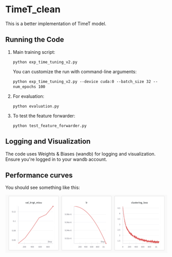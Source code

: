 # TimeT_clean
This is a better implementation of TimeT model. 

## Running the Code

1. Main training script:
   ```
   python exp_time_tuning_v2.py
   ```

   You can customize the run with command-line arguments:
   ```
   python exp_time_tuning_v2.py --device cuda:0 --batch_size 32 --num_epochs 100
   ```

2. For evaluation:
   ```
   python evaluation.py
   ```

3. To test the feature forwarder:
   ```
   python test_feature_forwarder.py
   ```


## Logging and Visualization

The code uses Weights & Biases (wandb) for logging and visualization. Ensure you're logged in to your wandb account.


## Performance curves

You should see something like this:

![Performance Curve](Images/Performance.png)

